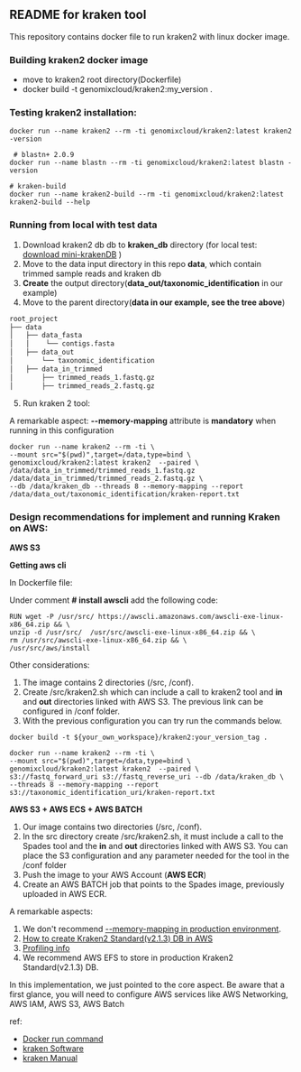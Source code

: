 ## README for kraken tool ##

This repository contains docker file to run kraken2 with linux docker image.

### Building kraken2 docker image

* move to kraken2 root directory(Dockerfile)
* docker build -t genomixcloud/kraken2:my_version .

### Testing kraken2 installation:

```shell
docker run --name kraken2 --rm -ti genomixcloud/kraken2:latest kraken2 -version

 # blastn+ 2.0.9
docker run --name blastn --rm -ti genomixcloud/kraken2:latest blastn -version

# kraken-build
docker run --name kraken2-build --rm -ti genomixcloud/kraken2:latest  kraken2-build --help
```

### Running from local with test data

1. Download kraken2 db db to **kraken_db** directory (for local test: [download mini-krakenDB](https://genome-idx.s3.amazonaws.com/kraken/minikraken2_v2_8GB_201904.tgz) )
2. Move to the data input directory in this repo **data**, which contain trimmed sample reads and kraken db
3. **Create** the output directory(**data_out/taxonomic_identification** in our example)
4. Move to the parent directory(**data in our example, see the tree above**)

```md
root_project
├── data
│   ├── data_fasta
│   │    └── contigs.fasta
│   ├── data_out
│       └── taxonomic_identification
│   ├── data_in_trimmed
│       ├── trimmed_reads_1.fastq.gz
│       ├── trimmed_reads_2.fastq.gz
```

5. Run kraken 2 tool:

A remarkable aspect: **--memory-mapping** attribute is **mandatory** when running in this configuration

```shell
docker run --name kraken2 --rm -ti \
--mount src="$(pwd)",target=/data,type=bind \
genomixcloud/kraken2:latest kraken2  --paired \
/data/data_in_trimmed/trimmed_reads_1.fastq.gz /data/data_in_trimmed/trimmed_reads_2.fastq.gz \
--db /data/kraken_db --threads 8 --memory-mapping --report /data/data_out/taxonomic_identification/kraken-report.txt
```

### Design recommendations for implement and running Kraken on AWS:

**AWS S3**

****Getting aws cli****

In Dockerfile file:

Under comment **# install awscli** add the following code:

```shell
RUN wget -P /usr/src/ https://awscli.amazonaws.com/awscli-exe-linux-x86_64.zip && \
unzip -d /usr/src/  /usr/src/awscli-exe-linux-x86_64.zip && \
rm /usr/src/awscli-exe-linux-x86_64.zip && \
/usr/src/aws/install
```

Other considerations:

1. The image contains 2 directories (/src, /conf).
2. Create /src/kraken2.sh which can include a call to kraken2 tool and **in** and **out** directories linked with AWS S3. The previous link can be configured in /conf folder.
3. With the previous configuration you can try run the commands below.

```shell 
docker build -t ${your_own_workspace}/kraken2:your_version_tag .
```

```shell
docker run --name kraken2 --rm -ti \
--mount src="$(pwd)",target=/data,type=bind \
genomixcloud/kraken2:latest kraken2  --paired \
s3://fastq_forward_uri s3://fastq_reverse_uri --db /data/kraken_db \
--threads 8 --memory-mapping --report s3://taxonomic_identification_uri/kraken-report.txt
```

**AWS S3 + AWS ECS + AWS BATCH**

1. Our image contains two directories (/src, /conf).
2. In the src directory create /src/kraken2.sh, it must include a call to the Spades tool and the **in** and **out** directories linked with AWS S3. You can place the S3 configuration and any parameter needed for the tool in the /conf folder
3. Push the image to your AWS Account (**AWS ECR**)
4. Create an AWS BATCH job that points to the Spades image, previously uploaded in AWS ECR.

A remarkable aspects: 

1. We don't recommend [--memory-mapping in production environment](https://github.com/ldipotetjob/kraken2/blob/kraken2aws_profilingfromv2.1.3/docs/Kraken2paramsonAWS/memory-mapping.md#memory-mapping-option).  
2. [How to create Kraken2 Standard(v2.1.3) DB in AWS](https://github.com/ldipotetjob/kraken2/tree/kraken2aws_profilingfromv2.1.3/docs/awsStandardDB#readme)
3. [Profiling info](https://github.com/ldipotetjob/kraken2/tree/kraken2aws_profilingfromv2.1.3/docs/awsStandardDB/profilingpngs)
4. We recommend AWS EFS to store in production Kraken2 Standard(v2.1.3) DB.

In this implementation, we just pointed to the core aspect. Be aware that a first glance, you will need to configure AWS services like AWS Networking, AWS IAM, AWS S3, AWS Batch

ref:
* [Docker run command](https://docs.docker.com/engine/reference/commandline/run/)
* [kraken Software](ttps://github.com/DerrickWood/kraken2)
* [kraken Manual](https://github.com/DerrickWood/kraken2/blob/master/docs/MANUAL.markdown) 